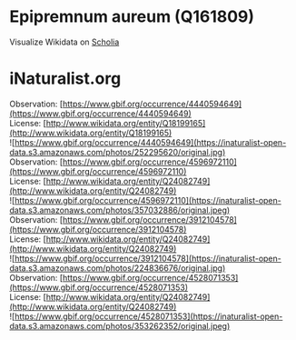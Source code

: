 
Epipremnum aureum (Q161809)
===========================
  
Visualize Wikidata on [Scholia](https://scholia.toolforge.org/taxon/Q161809)
# iNaturalist.org
  
Observation: [https://www.gbif.org/occurrence/4440594649](https://www.gbif.org/occurrence/4440594649)  
License: [http://www.wikidata.org/entity/Q18199165](http://www.wikidata.org/entity/Q18199165)  
![https://www.gbif.org/occurrence/4440594649](https://inaturalist-open-data.s3.amazonaws.com/photos/252295620/original.jpg)  
Observation: [https://www.gbif.org/occurrence/4596972110](https://www.gbif.org/occurrence/4596972110)  
License: [http://www.wikidata.org/entity/Q24082749](http://www.wikidata.org/entity/Q24082749)  
![https://www.gbif.org/occurrence/4596972110](https://inaturalist-open-data.s3.amazonaws.com/photos/357032886/original.jpeg)  
Observation: [https://www.gbif.org/occurrence/3912104578](https://www.gbif.org/occurrence/3912104578)  
License: [http://www.wikidata.org/entity/Q24082749](http://www.wikidata.org/entity/Q24082749)  
![https://www.gbif.org/occurrence/3912104578](https://inaturalist-open-data.s3.amazonaws.com/photos/224836676/original.jpg)  
Observation: [https://www.gbif.org/occurrence/4528071353](https://www.gbif.org/occurrence/4528071353)  
License: [http://www.wikidata.org/entity/Q24082749](http://www.wikidata.org/entity/Q24082749)  
![https://www.gbif.org/occurrence/4528071353](https://inaturalist-open-data.s3.amazonaws.com/photos/353262352/original.jpeg)
